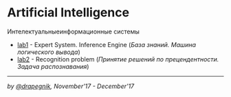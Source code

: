 # Artificial Intelligence

Интелектуальныеинформационные системы

- [lab1](https://github.com/Drapegnik/bsu/tree/master/artificial-intelligence/lab1) - Expert System.
  Inference Engine (_База знаний. Машина логического вывода_)
- [lab2](https://github.com/Drapegnik/bsu/tree/master/artificial-intelligence/lab2) - Recognition
  problem (_Принятие решений по прецендентности. Задача распознавания_)

---

_by [@drapegnik](https://github.com/Drapegnik), November'17 - December'17_
